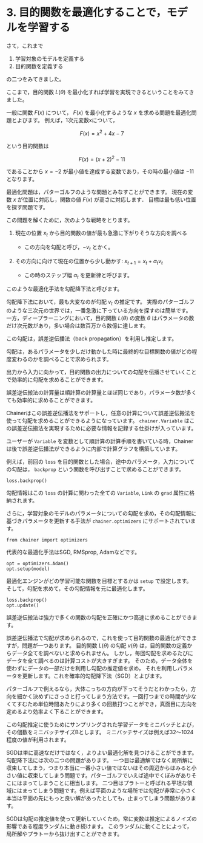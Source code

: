 # 3. 目的関数を最適化することで，モデルを学習する

さて，これまで

1. 学習対象のモデルを定義する
2. 目的関数を定義する

の二つをみてきました。

ここまで，目的関数 $L(\theta)$ を最小化すれば学習を実現できるということをみてきました。

一般に関数 $F(x)$ について， $F(x)$ を最小化するような $x$ を求める問題を最適化問題とよびます。
例えば，1次元変数xについて，

$$F(x)=x^2 + 4x - 7$$

という目的関数は

$$F(x)=(x+2)^2 - 11$$

であることから $x=-2$ が最小値を達成する変数であり，その時の最小値は $-11$ となります。

最適化問題は，パターゴルフのような問題とみなすことができます。
現在の変数 $x$ が位置に対応し，関数の値 $F(x)$ が高さに対応します．
目標は最も低い位置を探す問題です。

この問題を解くために，次のような戦略をとります。

1. 現在の位置 $x_t$ から目的関数の値が最も急激に下がりそうな方向を調べる

    * この方向を勾配と呼び，$-v_t$ とかく。

2. その方向に向けて現在の位置から少し動かす: $x_{t+1} = x_t + \alpha_t v_t$

    * この時のステップ幅 $\alpha_t$ を更新律と呼びます。

このような最適化手法を勾配降下法と呼びます。

勾配降下法において，最も大変なのが勾配 $v_t$ の推定です。
実際のパターゴルフのような三次元の世界では，一番急激に下っている方向を探すのは簡単です。
一方，ディープラーニングにおいて，目的関数 $L(\theta)$ の変数 $\theta$ はパラメータの数だけ次元数があり，多い場合は数百万から数億に達します。

この勾配は，誤差逆伝播法（back propagation）を利用し推定します。

勾配は，あるパラメータを少しだけ動かした時に最終的な目標関数の値がどの程度変わるのかを調べることで求められます。

出力から入力に向かって，目的関数の出力についての勾配を伝播させていくことで効率的に勾配を求めることができます。

誤差逆伝搬法の計算量は順計算の計算量とほぼ同じであり，パラメータ数が多くても効率的に求めることができます。

Chainerはこの誤差逆伝播法をサポートし，任意の計算について誤差逆伝搬法を使って勾配を求めることができるようになっています。
`chainer.Variable` はこの誤差逆伝搬法を実現するために必要な情報を記録する仕掛けが入っています。

ユーザーが `Variable` を変数として順計算の計算手順を書いている時，Chainerは後で誤差逆伝播法ができるように内部で計算グラフを構築しています。

例えば，前回の `loss` を目的関数とした場合，途中のパラメータ，入力についての勾配は， `backprop` という関数を呼び出すことで求めることができます。

```
loss.backprop()
```

勾配情報はこの `loss` の計算に関わった全ての `Variable`, `Link` の `grad` 属性に格納されます。

さらに，学習対象のモデルのパラメータについての勾配を求め，その勾配情報に基づきパラメータを更新する手法が `chainer.optimizers` にサポートされています。

```
from chainer import optimizers
```

代表的な最適化手法はSGD, RMSprop, Adamなどです。

```
opt = optimizers.Adam()
opt.setup(model)
```

最適化エンジンがどの学習可能な関数を目標とするかは `setup` で設定します。
そして，勾配を求めて，その勾配情報を元に最適化します。

```
loss.backprop()
opt.update()
```

誤差逆伝搬法は強力で多くの関数の勾配を正確にかつ高速に求めることができます。

誤差逆伝播法で勾配が求められるので，これを使って目的関数の最適化ができますが，問題が一つあります。
目的関数 $L(\theta)$ の勾配 $v(\theta)$ は，目的関数の定義からデータ全てを調べないと求められません。
しかし，毎回勾配を求めるたびにデータを全て調べるのは計算コストが大きすぎます。
そのため，データ全体を使わずにデータの一部だけを利用し勾配の推定値を求め，
それを利用しパラメータを更新します。これを確率的勾配降下法（SGD）とよびます。

パターゴルフで例えるなら，大体こっちの方向が下ってそうだとわかったら，方向を細かく決めずにさっさと打ってしまう方法です。一回打つまでの時間が少なくてすむため単位時間あたりにより多くの回数打つことができ，真面目に方向を定めるより効率よく下ることができます。

この勾配推定に使うためにサンプリングされた学習データをミニバッチとよび，その個数をミニバッチサイズBとします。
ミニバッチサイズは例えば32〜1024程度の値が利用されます。

SGDは単に高速なだけではなく，よりよい最適化解を見つけることができます。
勾配降下法には次の二つの問題があります。
一つ目は最適解ではなく局所解に収束してしまう，つまり本当に一番小さい値ではないはその周辺からはみると小さい値に収束してしまう問題です。パターゴルフでいえば途中でくぼみがありそこにはまってしまうことに相当します。
二つ目はプラトーと呼ばれる平坦な領域にはまってしまう問題です。例えば平面のような場所では勾配が非常に小さく本当は平面の先にもっと良い解があったとしても，止まってしまう問題があります。

SGDは勾配の推定値を使って更新していくため，常に変数は推定によるノイズの影響である程度ランダムに動き続けます。
このランダムに動くことによって，局所解やプラトーから抜け出すことができます。
